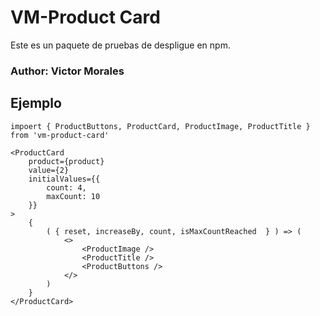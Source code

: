 # VM-Product Card

Este es un paquete de pruebas de despligue en npm.

### Author: Victor Morales

## Ejemplo

```
impoert { ProductButtons, ProductCard, ProductImage, ProductTitle } from 'vm-product-card'
```

```
<ProductCard
    product={product}
    value={2}
    initialValues={{
        count: 4,
        maxCount: 10
    }}
>
    {
        ( { reset, increaseBy, count, isMaxCountReached  } ) => (
            <>
                <ProductImage />
                <ProductTitle />
                <ProductButtons />
            </>
        )
    }
</ProductCard>
```
